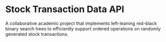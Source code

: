 # Stock Transaction Data API
A collaborative academic project that implements left-leaning red-black binary search trees to efficiently support ordered operations on randomly generated stock transactions.
